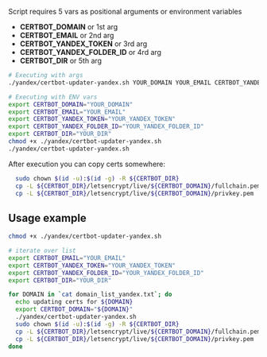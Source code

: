 Script requires 5 vars as positional arguments or environment variables

  - **CERTBOT_DOMAIN** or 1st arg
  - **CERTBOT_EMAIL** or 2nd arg
  - **CERTBOT_YANDEX_TOKEN** or 3rd arg
  - **CERTBOT_YANDEX_FOLDER_ID** or 4rd arg
  - **CERTBOT_DIR** or 5th arg

```sh
# Executing with args
./yandex/certbot-updater-yandex.sh YOUR_DOMAIN YOUR_EMAIL CERTBOT_YANDEX_TOKEN CERTBOT_YANDEX_FOLDER_ID YOUR_DIR

# Executing with ENV vars
export CERTBOT_DOMAIN="YOUR_DOMAIN"
export CERTBOT_EMAIL="YOUR_EMAIL"
export CERTBOT_YANDEX_TOKEN="YOUR_YANDEX_TOKEN"
export CERTBOT_YANDEX_FOLDER_ID="YOUR_YANDEX_FOLDER_ID"
export CERTBOT_DIR="YOUR_DIR"
chmod +x ./yandex/certbot-updater-yandex.sh
./yandex/certbot-updater-yandex.sh

```

After execution you can copy certs somewhere:
```sh
  sudo chown $(id -u):$(id -g) -R ${CERTBOT_DIR}
  cp -L ${CERTBOT_DIR}/letsencrypt/live/${CERTBOT_DOMAIN}/fullchain.pem ./nginx/certs/wildcard.${CERTBOT_DOMAIN}.crt
  cp -L ${CERTBOT_DIR}/letsencrypt/live/${CERTBOT_DOMAIN}/privkey.pem ./nginx/certs/wildcard.${CERTBOT_DOMAIN}.key
```

## Usage example

```sh
chmod +x ./yandex/certbot-updater-yandex.sh

# iterate over list
export CERTBOT_EMAIL="YOUR_EMAIL"
export CERTBOT_YANDEX_TOKEN="YOUR_YANDEX_TOKEN"
export CERTBOT_YANDEX_FOLDER_ID="YOUR_YANDEX_FOLDER_ID"
export CERTBOT_DIR="YOUR_DIR"

for DOMAIN in `cat domain_list_yandex.txt`; do
  echo updating certs for ${DOMAIN}
  export CERTBOT_DOMAIN="${DOMAIN}"
  ./yandex/certbot-updater-yandex.sh
  sudo chown $(id -u):$(id -g) -R ${CERTBOT_DIR}
  cp -L ${CERTBOT_DIR}/letsencrypt/live/${CERTBOT_DOMAIN}/fullchain.pem ./nginx/certs/wildcard.${CERTBOT_DOMAIN}.crt
  cp -L ${CERTBOT_DIR}/letsencrypt/live/${CERTBOT_DOMAIN}/privkey.pem ./nginx/certs/wildcard.${CERTBOT_DOMAIN}.key
done

```
